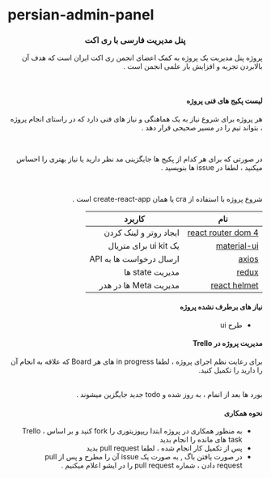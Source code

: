 # persian-admin-panel
<h3 align="center" >
پنل مدیریت فارسی با ری اکت
</h3>

<div align="right" dir="rtl">
  
  پروژه پنل مدیریت یک پروژه به کمک اعضای انجمن ری اکت ایران است که هدف آن بالابردن تجربه و افزایش بار علمی انجمن است . 
  
  <br/>
  
  #### لیست پکیج های فنی پروژه
  
  هر پروژه برای شروع نیاز به یک هماهنگی و نیاز های فنی دارد که در راستای انجام پروژه ، بتواند تیم را در مسیر صحیحی قرار دهد . 
  
  <br/>
  
  در صورتی که برای هر کدام از پکیج ها جایگزینی مد نظر دارید یا نیاز بهتری را احساس میکنید ، لطفا در issue ‌ها بنویسید . 
  
  <br/>
  
  شروع پروژه با استفاده از cra یا همان create-react-app  است . 
  
  |نام | کاربرد |
  |-------|-----|
  | [ react router dom 4 ](https://www.npmjs.com/package/react-router-dom)| ایجاد روتر و لینک کردن |
  | [ material-ui ](https://material-ui.com/getting-started/installation/) | یک ui kit  برای متریال |
  | [ axios ](https://www.npmjs.com/package/axios) | ارسال درخواست ها به API |
  | [ redux ](https://redux.js.org/introduction/installation) | مدیریت state  ها |
  | [ react helmet ](https://www.npmjs.com/package/react-helmet) | مدیریت Meta  ها در هدر |
 
   #### نیاز های برطرف نشده پروژه
   
   - طرح ui 
   
   #### مدیریت پروژه در Trello
   
   برای رعایت نظم اجرای پروژه ، لطفا in progress  های هر Board  که علاقه به انجام آن را دارید را تکمیل کنید.
   
   <br/>
    بورد ها بعد از اتمام ، به روز شده و todo جدید جایگزین میشوند .
    
    
   #### نحوه همکاری 
   
   - به منظور همکاری در پروژه ابتدا ریپوزیتوری را fork  کنید و بر اساس Trello ، task  های مانده را انجام بدید 
   - پس از تکمیل کار انجام شده ، لطفا pull request  بدید
   - در صورت یافتن باگ  , به صورت یک issue  آن را مطرح و پس از pull request  دادن ، شماره pull request  را در ایشو اعلام میکنیم . 
   
   

  
</div>
